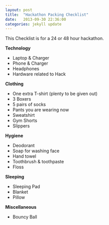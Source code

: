 ```yaml
---
layout: post
title:  "Hackathon Packing Checklist"
date:   2013-09-30 22:36:00
categories: jekyll update
---
```


This Checklist is for a 24 or 48 hour hackathon.

__Technology__

- Laptop & Charger
- Phone & Charger
- Headphones
- Hardware related to Hack

__Clothing__

- One extra T-shirt (plenty to be given out)
- 3 Boxers
- 5 pairs of socks
- Pants you are wearing now
- Sweatshirt
- Gym Shorts
- Slippers

__Hygiene__

- Deodorant
- Soap for washing face
- Hand towel
- Toothbrush & toothpaste
- Floss

__Sleeping__

- Sleeping Pad
- Blanket
- Pillow

__Miscellaneous__

- Bouncy Ball
